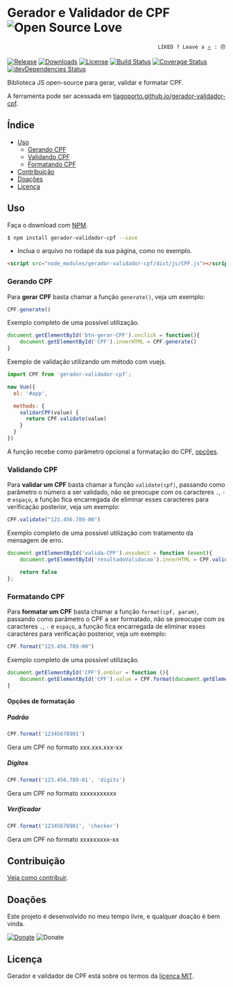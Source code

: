# Gerador e Validador de CPF ![Open Source Love](https://badges.frapsoft.com/os/v3/open-source.svg?v=103)

<p align="right">
  <code>LIKED ? Leave a <a href="https://github.com/tiagoporto/gerador-validador-cpf">⭐</a> : 😞</code>
</p>

[![Release](https://img.shields.io/npm/v/gerador-validador-cpf.svg?style=flat-square&label=version)](https://github.com/tiagoporto/gerador-validador-cpf/releases)
[![Downloads](https://img.shields.io/npm/dt/gerador-validador-cpf.svg?style=flat-square)](https://www.npmjs.com/package/gerador-validador-cpf)
[![License](https://img.shields.io/github/license/tiagoporto/gerador-validador-cpf.svg?style=flat-square)](https://raw.githubusercontent.com/tiagoporto/gerador-validador-cpf/master/LICENSE)
[![Build Status](https://img.shields.io/travis/tiagoporto/gerador-validador-cpf.svg?style=flat-square&logo=travis)](https://travis-ci.org/tiagoporto/gerador-validador-cpf)
[![Coverage Status](https://img.shields.io/coveralls/tiagoporto/gerador-validador-cpf.svg?style=flat-square)](https://coveralls.io/github/tiagoporto/gerador-validador-cpf)
[![devDependencies Status](https://img.shields.io/david/dev/tiagoporto/gerador-validador-cpf.svg?style=flat-square)](https://david-dm.org/tiagoporto/gerador-validador-cpf?type=dev)

Biblioteca JS open-source para gerar, validar e formatar CPF.

A ferramenta pode ser acessada em [tiagoporto.github.io/gerador-validador-cpf](http://tiagoporto.github.io/gerador-validador-cpf).


## Índice

* [Uso](#uso)
    * [Gerando CPF](#gerando-cpf)
    * [Validando CPF](#validando-cpf)
    * [Formatando CPF](#formatando-cpf)
* [Contribuição](#contribuição)
* [Doações](#doações)
* [Licença](#licença)


## Uso

Faça o download com [NPM](https://www.npmjs.com).

```sh
$ npm install gerador-validador-cpf --save
```

* Inclua o arquivo no rodapé da sua página, como no exemplo.

```html
<script src="node_modules/gerador-validador-cpf/dist/js/CPF.js"></script>
```


### Gerando CPF

Para __gerar CPF__ basta chamar a função `generate()`, veja um exemplo:

```javascript
CPF.generate()
```

Exemplo completo de uma possível utilização.

```javascript
document.getElementById('btn-gerar-CPF').onclick = function(){
    document.getElementById('CPF').innerHTML = CPF.generate()
}
```

Exemplo de validação utilizando um método com vuejs.
```javascript
import CPF from 'gerador-validador-cpf';

new Vue({
  el: '#app',

  methods: {
    validarCPF(value) {
      return CPF.validate(value)
    }
  }
})
```

A função recebe como parâmetro opcional a formatação do CPF, [opções](#opções-de-formatação).

### Validando CPF

Para __validar um CPF__ basta chamar a função `validate(cpf)`, passando como parâmetro o número a ser validado, não se preocupe com os caracteres `.`, `-` e `espaço`, a função fica encarregada de eliminar esses caracteres para verificação posterior, veja um exemplo:

```javascript
CPF.validate("123.456.789-00")
```

Exemplo completo de uma possível utilização com tratamento da mensagem de erro.

```javascript
document.getElementById('valida-CPF').onsubmit = function (event){
    document.getElementById('resultadoValidacao').innerHTML = CPF.validate(document.getElementById('cpf').value)

    return false
};
```

### Formatando CPF

Para __formatar um CPF__ basta chamar a função `format(cpf, param)`, passando como parâmetro o CPF a ser formatado, não se preocupe com os caracteres `.`, `-` e `espaço`, a função fica encarregada de eliminar esses caracteres para verificação posterior, veja um exemplo:

```javascript
CPF.format("123.456.789-00")
```

Exemplo completo de uma possível utilização.

```javascript
document.getElementById('CPF').onblur = function (){
    document.getElementById('CPF').value = CPF.format(document.getElementById('CPF').value)
}
```

#### Opções de formatação

##### Padrão
```javascript
CPF.format('12345678901')
```
Gera um CPF no formato xxx.xxx.xxx-xx

##### Dígitos
```javascript
CPF.format('123.456.789-01', 'digits')
```
Gera um CPF no formato xxxxxxxxxxx

##### Verificador
```javascript
CPF.format('12345678901', 'checker')
```
Gera um CPF no formato xxxxxxxxx-xx


## Contribuição
[Veja como contribuir](https://github.com/tiagoporto/gerador-validador-cpf/blob/master/CONTRIBUTING.md).

## Doações

Este projeto é desenvolvido no meu tempo livre, e qualquer doação é bem vinda.

[![Donate](https://img.shields.io/badge/donate-PayPal-blue.svg)](https://www.paypal.com/cgi-bin/webscr?cmd=_donations&business=YTDUQ8RZ2G4Q8&lc=BR&item_name=tiagoporto&item_number=geradorcpf&currency_code=BRL&bn=PP%2dDonationsBF%3abtn_donateCC_LG%2egif%3aNonHosted)
![Donate](https://img.shields.io/badge/bitcoin-14iqQcwYPLBceRURHuFosGTDXxMmt3cLDp-yellow.svg?logo=bitcoin)

## Licença

Gerador e validador de CPF está sobre os termos da [licença MIT](https://github.com/tiagoporto/gerador-validador-cpf/blob/master/LICENSE).
